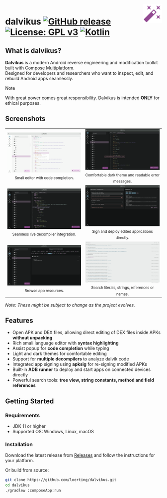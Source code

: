 <a href="https://github.com/loerting/dalvikus">
    <img src="docs/logo.svg" title="dalvikus" align="right" height="60" width="60" />
</a>

# dalvikus [![GitHub release](https://img.shields.io/github/v/release/loerting/dalvikus?style=flat)](https://github.com/loerting/dalvikus/releases) [![License: GPL v3](https://img.shields.io/badge/License-GPLv3-blue.svg?style=flat)](https://www.gnu.org/licenses/gpl-3.0.html) [![Kotlin](https://img.shields.io/badge/Kotlin-Compose%20Multiplatform-7F52FF?style=flat&logo=kotlin)](https://kotlinlang.org)


## What is dalvikus?

**Dalvikus** is a modern Android reverse engineering and modification toolkit built with [Compose Multiplatform](https://www.jetbrains.com/lp/compose-multiplatform/).  
Designed for developers and researchers who want to inspect, edit, and rebuild Android apps seamlessly.

> [!NOTE]
> With great power comes great responsibility. Dalvikus is intended **ONLY** for ethical purposes.

## Screenshots

<table>
  <tr>
    <td align="center"><img src="docs/screenshots/smali_editor.png" width="400"/><br/><sub>Smali editor with code completion.</sub></td>
    <td align="center"><img src="docs/screenshots/dark_theme.png" width="400"/><br/><sub>Comfortable dark theme and readable error messages.</sub></td>
  </tr>
  <tr>
    <td align="center"><img src="docs/screenshots/decompiler.png" width="400"/><br/><sub>Seamless live decompiler integration.</sub></td>
    <td align="center"><img src="docs/screenshots/sign_and_deploy.png" width="400"/><br/><sub>Sign and deploy edited applications directly.</sub></td>
  </tr>
  <tr>
    <td align="center"><img src="docs/screenshots/resources.png" width="400"/><br/><sub>Browse app resources.</sub></td>
    <td align="center"><img src="docs/screenshots/search.png" width="400"/><br/><sub>Search literals, strings, references or names.</sub></td>
  </tr>
</table>

*Note: These might be subject to change as the project evolves.*

## Features

- Open APK and DEX files, allowing direct editing of DEX files inside APKs **without unpacking**
- Rich smali language editor with **syntax highlighting**
- Assist popup for **code completion** while typing
- Light and dark themes for comfortable editing
- Support for **multiple decompilers** to analyze dalvik code
- Integrated app signing using **apksig** for re-signing modified APKs
- Built-in **ADB runner** to deploy and start apps on connected devices directly
- Powerful search tools: **tree view, string constants, method and field references**

## Getting Started

### Requirements

- JDK 11 or higher
- Supported OS: Windows, Linux, macOS

### Installation

Download the latest release from [Releases](https://github.com/loerting/dalvikus/releases) and follow the instructions for your platform.

Or build from source:

```bash
git clone https://github.com/loerting/dalvikus.git
cd dalvikus
./gradlew :composeApp:run
```